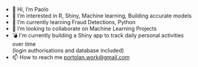 - 👋 Hi, I’m Paolo
- 👀 I’m interested in R, Shiny, Machine learning, Building accurate models
- 🌱 I’m currently learning Fraud Detections, Python
- 💞️ I’m looking to collaborate on Machine Learning Projects
- 💣 I'm currently building a Shiny app to track daily personal activities over time <br>
    (login authorisations and database included)
- 📫 How to reach me portolan.work@gmail.com

<!---
portolan75/portolan75 is a ✨ special ✨ repository because its `README.md` (this file) appears on your GitHub profile.
You can click the Preview link to take a look at your changes.
--->
